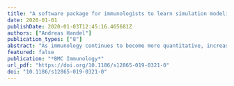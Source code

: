 ```yaml
---
title: "A software package for immunologists to learn simulation modeling"
date: 2020-01-01
publishDate: 2020-01-03T12:45:16.465681Z
authors: ["Andreas Handel"]
publication_types: ["8"]
abstract: "As immunology continues to become more quantitative, increasingly sophisticated computational tools are commonly used. One useful toolset are simulation models. Becoming familiar with such models and their uses generally requires writing computer code early in the learning process. This poses a barrier for individuals who do not have prior coding experience."
featured: false
publication: "*BMC Immunology*"
url_pdf: "https://doi.org/10.1186/s12865-019-0321-0"
doi: "10.1186/s12865-019-0321-0"
---
```


